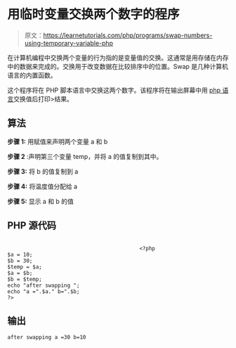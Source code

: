 # 用临时变量交换两个数字的程序

> 原文：<https://learnetutorials.com/php/programs/swap-numbers-using-temporary-variable-php>

在计算机编程中交换两个变量的行为指的是变量值的交换。这通常是用存储在内存中的数据来完成的。交换用于改变数据在比较排序中的位置。Swap 是几种计算机语言的内置函数。

这个程序将在 PHP 脚本语言中交换这两个数字。该程序将在输出屏幕中用 [php 语言](https://inlarn.com/php-programs-examples-with-output/)交换值后打印>结果。

## 算法

**步骤 1:** 用赋值来声明两个变量 a 和 b

**步骤 2** :声明第三个变量 temp，并将 a 的值复制到其中。

**步骤 3:** 将 b 的值复制到 a

**步骤 4:** 将温度值分配给 a

**步骤 5:** 显示 a 和 b 的值

## PHP 源代码

```

                                          <?php 
$a = 10; 
$b = 30; 
$temp = $a; 
$a = $b; 
$b = $temp; 
echo "after swapping "; 
echo "a =".$a." b=".$b; 
?> 

```

## 输出

```
after swapping a =30 b=10 
```